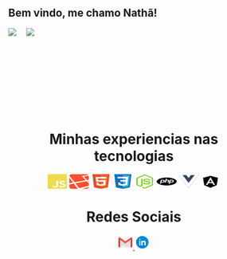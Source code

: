 ## Bem vindo, me chamo Nathã!

<div style="display: inline-block">
  <img  height="150em" src="https://github-readme-stats.vercel.app/api?username=nathards133&show_icons=true&theme=dark&include_all_commits=true&count_private=true" style="margin-right: 10px"/>
  <img align="right" height="150em" src="https://github-readme-stats.vercel.app/api/top-langs/?username=nathards133&layout=compact&langs_count=16&theme=dark" style="margin-left: 10px"/>
</div>
<br>

<div  align="center"> 
  <div style="display: inline_block"><br>
    <h1 align="center">Minhas experiencias nas tecnologias</h1>
    <img align="center" height="30" width="40" alt="js-icon"  src="https://raw.githubusercontent.com/devicons/devicon/master/icons/javascript/javascript-plain.svg">
    <img align="center" height="30" width="40" alt="react-icon" src="https://raw.githubusercontent.com/devicons/devicon/master/icons/laravel/laravel-plain.svg">
    <img align="center" height="30" width="40" alt="html-icon" src="https://raw.githubusercontent.com/devicons/devicon/master/icons/html5/html5-original.svg">
    <img align="center" height="30" width="40" alt="css-icon" src="https://raw.githubusercontent.com/devicons/devicon/master/icons/css3/css3-original.svg">
    <img align="center" height="30" width="40" alt="nodejs-icon" src="https://raw.githubusercontent.com/devicons/devicon/master/icons/nodejs/nodejs-original.svg">
    <img align="center" height="30" width="40" alt="nodejs-icon" src="https://raw.githubusercontent.com/devicons/devicon/master/icons/php/php-plain.svg">
    <img align="center" height="30" width="40" alt="nodejs-icon" src="https://raw.githubusercontent.com/devicons/devicon/master/icons/vuejs/vuejs-plain.svg">
    <img align="center" height="30" width="40" alt="nodejs-icon" src="https://raw.githubusercontent.com/devicons/devicon/master/icons/angular/angular-plain.svg">
   </div>
    
  <div>
  <h1 align="center">Redes Sociais</h1>
    <a href = "mailto: nathafaculdade@gmail.com">
      <img width="30" src="icons8-gmail.svg">
    </a>
    <a href = "https://www.linkedin.com/in/nath%C3%A3-rosario/">
      <img width="30" src="icons8-linkedin-circundado.svg">
    </a>
    </div>
</div>
